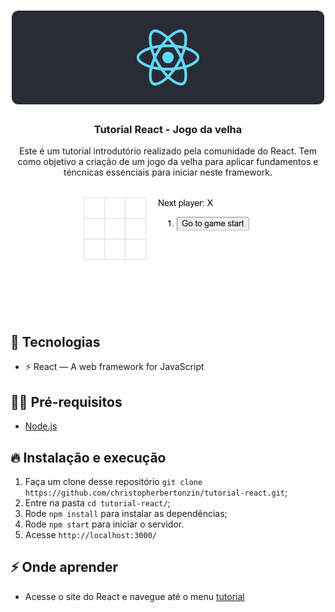 <h1 align="center">
  <img alt="GoStack" src="./public/logo2.png" width="500px" height="150px" />
  <h3 align="center">
    Tutorial React - Jogo da velha
  </h3>
</h1>




<p align="center">Este é um tutorial introdutório realizado pela comunidade do React. Tem como objetivo a criação de um jogo da velha para aplicar fundamentos e téncnicas essenciais para iniciar neste framework. </p>

<p align="center">
    <img src="./public/jogoDaVelha.gif" >
</p>


## 🚀 Tecnologias

- ⚡ React — A web framework for JavaScript 

## ✋🏻 Pré-requisitos

- [Node.js](https://nodejs.org/en/)

## 🔥 Instalação e execução

1. Faça um clone desse repositório 
`git clone https://github.com/christopherbertonzin/tutorial-react.git`;
2. Entre na pasta `cd tutorial-react/`;
3. Rode `npm install` para instalar as dependências;
4. Rode `npm start` para iniciar o servidor.
5. Acesse `http://localhost:3000/`

## ⚡️ Onde aprender

- Acesse o site do React e navegue até o menu [tutorial](https://pt-br.reactjs.org/tutorial/tutorial.html)

